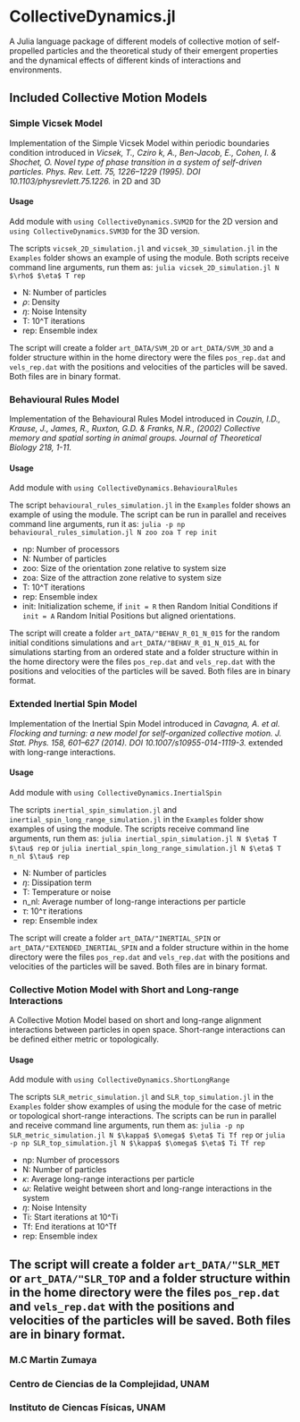 # CollectiveDynamics.jl

A Julia language package of different models of collective motion of self-propelled particles and the theoretical study of their emergent properties and the dynamical effects of different kinds of interactions and environments.

## Included Collective Motion Models

### Simple Vicsek Model
Implementation of the Simple Vicsek Model within periodic boundaries condition introduced in *Vicsek, T., Cziro ́k, A., Ben-Jacob, E., Cohen, I. & Shochet, O. Novel type of phase transition in a system of self-driven particles. Phys. Rev. Lett. 75, 1226–1229 (1995). DOI 10.1103/physrevlett.75.1226.* in 2D and 3D

#### Usage

Add module with `using CollectiveDynamics.SVM2D` for the 2D version and `using CollectiveDynamics.SVM3D` for the 3D version.

The scripts `vicsek_2D_simulation.jl` and `vicsek_3D_simulation.jl` in the `Examples` folder shows an example of using the module. Both scripts receive command line arguments, run them as: `julia vicsek_2D_simulation.jl N $\rho$ $\eta$ T rep`

* N: Number of particles
* $\rho$: Density
* $\eta$: Noise Intensity
* T:      10^T iterations
* rep:    Ensemble index

The script will create a folder `art_DATA/SVM_2D` or `art_DATA/SVM_3D` and a folder structure within in the home directory were the files `pos_rep.dat` and `vels_rep.dat` with the positions and velocities of the particles will be saved. Both files are in binary format.

### Behavioural Rules Model
Implementation of the Behavioural Rules Model introduced in *Couzin, I.D., Krause, J., James, R., Ruxton, G.D. & Franks, N.R., (2002) Collective memory and spatial sorting in animal groups. Journal of Theoretical Biology 218, 1-11.*

#### Usage

Add module with `using CollectiveDynamics.BehaviouralRules`

The script `behavioural_rules_simulation.jl` in the `Examples` folder shows an example of using the module. The script can be run in parallel and receives command line arguments, run it as: `julia -p np behavioural_rules_simulation.jl N zoo zoa T rep init`

* np: Number of processors
* N: Number of particles
* zoo: Size of the orientation zone relative to system size
* zoa: Size of the attraction zone relative to system size
* T:      10^T iterations
* rep:    Ensemble index
* init: Initialization scheme, if `init = R` then Random Initial Conditions if `init = A` Random Initial Positions but aligned orientations.

The script will create a folder `art_DATA/"BEHAV_R_01_N_015` for the random initial conditions simulations and `art_DATA/"BEHAV_R_01_N_015_AL` for simulations starting from an ordered state and a folder structure within in the home directory were the files `pos_rep.dat` and `vels_rep.dat` with the positions and velocities of the particles will be saved. Both files are in binary format.

### Extended Inertial Spin Model
Implementation of the Inertial Spin Model introduced in *Cavagna, A. et al. Flocking and turning: a new model for self-organized collective motion. J. Stat. Phys. 158, 601–627 (2014). DOI 10.1007/s10955-014-1119-3.* extended with long-range interactions.

#### Usage

Add module with `using CollectiveDynamics.InertialSpin`

The scripts `inertial_spin_simulation.jl` and `inertial_spin_long_range_simulation.jl` in the `Examples` folder show examples of using the module. The scripts receive command line arguments, run them as: `julia inertial_spin_simulation.jl N $\eta$ T $\tau$ rep` or `julia inertial_spin_long_range_simulation.jl N $\eta$ T n_nl $\tau$ rep`

* N: Number of particles
* $\eta$: Dissipation term
* T: Temperature or noise
* n_nl: Average number of long-range interactions per particle
* $\tau$: 10^$\tau$ iterations
* rep:    Ensemble index

The script will create a folder `art_DATA/"INERTIAL_SPIN` or `art_DATA/"EXTENDED_INERTIAL_SPIN` and a folder structure within in the home directory were the files `pos_rep.dat` and `vels_rep.dat` with the positions and velocities of the particles will be saved. Both files are in binary format.


### Collective Motion Model with Short and Long-range Interactions
A Collective Motion Model based on short and long-range alignment interactions between particles in open space. Short-range interactions can be defined either metric or topologically.

#### Usage

Add module with `using CollectiveDynamics.ShortLongRange`

The scripts `SLR_metric_simulation.jl` and `SLR_top_simulation.jl` in the `Examples` folder show examples of using the module for the case of metric or topological short-range interactions. The scripts can be run in parallel and receive command line arguments, run them as: `julia -p np SLR_metric_simulation.jl N $\kappa$ $\omega$ $\eta$ Ti Tf rep` or `julia -p np SLR_top_simulation.jl N $\kappa$ $\omega$ $\eta$ Ti Tf rep`

* np: Number of processors
* N: Number of particles
* $\kappa$: Average long-range interactions per particle
* $\omega$: Relative weight between short and long-range interactions in the system
* $\eta$: Noise Intensity
* Ti: Start iterations at 10^Ti
* Tf: End iterations at 10^Tf
* rep: Ensemble index

The script will create a folder `art_DATA/"SLR_MET` or `art_DATA/"SLR_TOP` and a folder structure within in the home directory were the files `pos_rep.dat` and `vels_rep.dat` with the positions and velocities of the particles will be saved. Both files are in binary format.
---

### M.C Martin Zumaya
### Centro de Ciencias de la Complejidad, UNAM
### Instituto de Ciencas Físicas, UNAM
